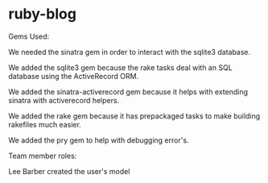 # ruby-blog
Gems Used:

We needed the sinatra gem in order to interact with the sqlite3 database.

We added the sqlite3 gem because the rake tasks deal with an SQL database using the ActiveRecord ORM.

We added the sinatra-activerecord gem because it helps with extending sinatra with activerecord helpers.

We added the rake gem because it has prepackaged tasks to make building rakefiles much easier.

We added the pry gem to help with debugging error's.


Team member roles:

Lee Barber created the user's model
